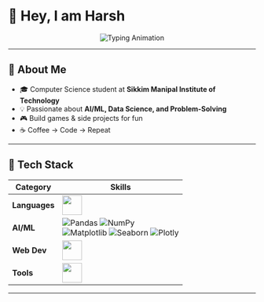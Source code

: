 # 👋 Hey, I am Harsh 

<p align="center">
  <img src="https://readme-typing-svg.vercel.app/api?font=Fira+Code&weight=600&size=26&duration=4000&pause=1000&color=58A6FF&center=true&vCenter=true&width=600&lines=Machine+Learning+Enthusiast+🤖;Game+Development+Hobbyist+🎮;Passionate+Coder+💻;Always+Learning+%F0%9F%93%9A" alt="Typing Animation">
</p>

---

## 🌟 About Me
- 🎓 Computer Science student at **Sikkim Manipal Institute of Technology**  
- 💡 Passionate about **AI/ML, Data Science, and Problem-Solving**  
- 🎮 Build games & side projects for fun  
- ☕ Coffee → Code → Repeat  

---

## 🚀 Tech Stack  

<div align="center">

| **Category**  | **Skills** |
|--------------|------------|
| **Languages** | <img src="https://skillicons.dev/icons?i=py,java,cpp,cs" height="40"> |
| **AI/ML** | ![Pandas](https://img.shields.io/badge/Pandas-150458?logo=pandas&logoColor=white) ![NumPy](https://img.shields.io/badge/NumPy-013243?logo=numpy&logoColor=white) <br> ![Matplotlib](https://img.shields.io/badge/Matplotlib-11557C?logo=python&logoColor=white) ![Seaborn](https://img.shields.io/badge/Seaborn-2596BE?logo=python&logoColor=white) ![Plotly](https://img.shields.io/badge/Plotly-3F4F75?logo=plotly&logoColor=white) |
| **Web Dev** | <img src="https://skillicons.dev/icons?i=html,css,js,react" height="40"> |
| **Tools** | <img src="https://skillicons.dev/icons?i=git,linux,unity,vscode" height="40"> |

</div>

---
